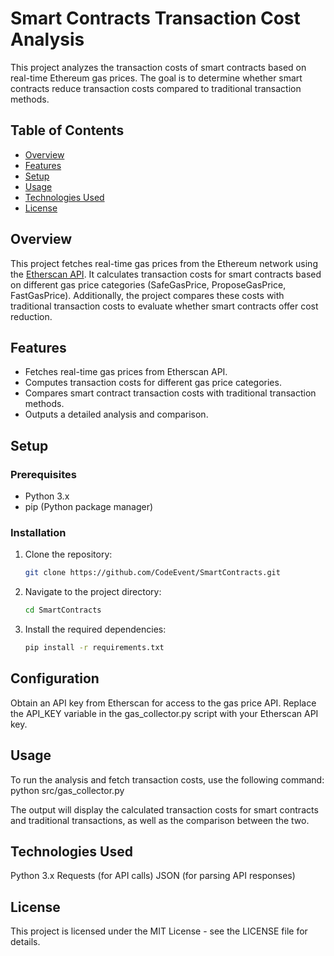 # Smart Contracts Transaction Cost Analysis

This project analyzes the transaction costs of smart contracts based on real-time Ethereum gas prices. The goal is to determine whether smart contracts reduce transaction costs compared to traditional transaction methods.

## Table of Contents

- [Overview](#overview)
- [Features](#features)
- [Setup](#setup)
- [Usage](#usage)
- [Technologies Used](#technologies-used)
- [License](#license)

## Overview

This project fetches real-time gas prices from the Ethereum network using the [Etherscan API](https://etherscan.io/apis). It calculates transaction costs for smart contracts based on different gas price categories (SafeGasPrice, ProposeGasPrice, FastGasPrice). Additionally, the project compares these costs with traditional transaction costs to evaluate whether smart contracts offer cost reduction.

## Features

- Fetches real-time gas prices from Etherscan API.
- Computes transaction costs for different gas price categories.
- Compares smart contract transaction costs with traditional transaction methods.
- Outputs a detailed analysis and comparison.

## Setup

### Prerequisites

- Python 3.x
- pip (Python package manager)

### Installation

1. Clone the repository:
   ```bash
   git clone https://github.com/CodeEvent/SmartContracts.git

2. Navigate to the project directory:
   ```bash
   cd SmartContracts

3. Install the required dependencies:
   ```bash
   pip install -r requirements.txt


## Configuration
Obtain an API key from Etherscan for access to the gas price API.
Replace the API_KEY variable in the gas_collector.py script with your Etherscan API key.


## Usage
To run the analysis and fetch transaction costs, use the following command:
python src/gas_collector.py

The output will display the calculated transaction costs for smart contracts and traditional transactions, as well as the comparison between the two.


## Technologies Used
Python 3.x
Requests (for API calls)
JSON (for parsing API responses)


## License
This project is licensed under the MIT License - see the LICENSE file for details.

   
   
